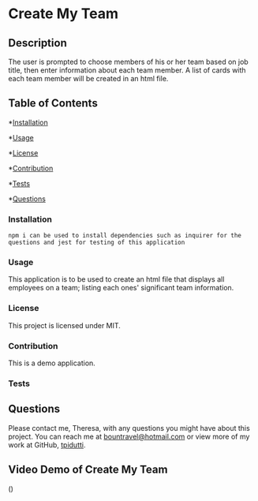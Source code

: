 # Create My Team

## Description

The user is prompted to choose members of his or her team based on job title, then enter information about each team member.  A list of cards with each team member will be created in an html file.

## Table of Contents

  *[Installation](#installation)

  *[Usage](#usage)

  *[License](#license)

  *[Contribution](#contribution)

  *[Tests](#tests)

  *[Questions](#questions)

  ### Installation
  ```
npm i can be used to install dependencies such as inquirer for the questions and jest for testing of this application
  ```
 
  ### Usage
  
  This application is to be used to create an html file that displays all employees on a team; listing each ones' significant team information.
  
  ### License
  This project is licensed under MIT.

  ### Contribution
  
  This is a demo application.

  ### Tests
  

  ## Questions
  Please contact me, Theresa, with any questions you might have about this project.  You can reach me at bountravel@hotmail.com or view more of my work at GitHub, [tpidutti](https://github.com/tpidutti).

  ## Video Demo of Create My Team
  ()